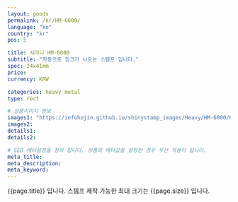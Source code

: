 ```yaml
---
layout: goods
permalink: /kr/HM-6000/
language: "ko"
country: "kr"
pos: 5

title: 샤이니 HM-6000
subtitle: "자동으로 잉크가 나오는 스템프 입니다."
spec: 24x41mm
price: 
currency: KRW

categories: heavy_metal
type: rect

# 상품이미지 정보
images1: "https://infohojin.github.io/shinystamp_images/Heavy/HM-6000/HM-6000_1.jpg"
images2:
details1:
details2:    

# SEO 메타설정을 정의 합니다. 상품의 메타값을 설정한 경우 우선 적용이 됩니다.
meta_title: 
meta_description:
meta_keyword:
---
```


{{page.title}} 입니다. 스템프 제작 가능한 최대 크기는 {{page.size}} 입니다.
